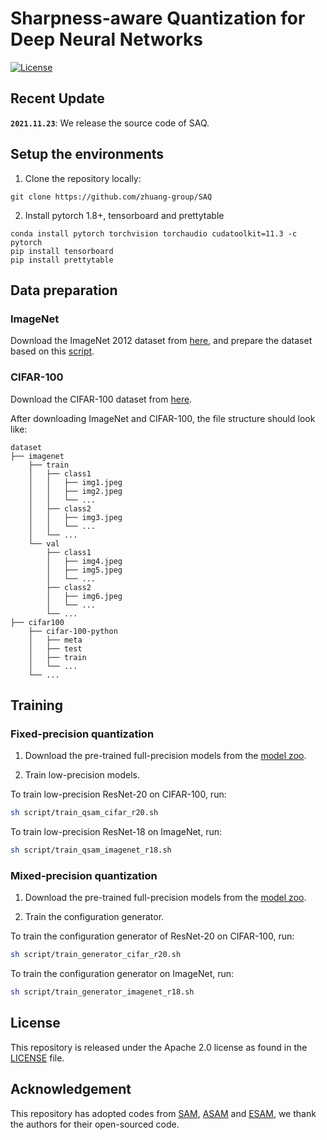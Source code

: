# Sharpness-aware Quantization for Deep Neural Networks

[![License](https://img.shields.io/badge/License-Apache_2.0-blue.svg)](https://opensource.org/licenses/Apache-2.0)

## Recent Update

**`2021.11.23`**: We release the source code of SAQ.

## Setup the environments

1. Clone the repository locally:

```
git clone https://github.com/zhuang-group/SAQ
```

2. Install pytorch 1.8+, tensorboard and prettytable

```
conda install pytorch torchvision torchaudio cudatoolkit=11.3 -c pytorch
pip install tensorboard
pip install prettytable
```

## Data preparation

### ImageNet

Download the ImageNet 2012 dataset from [here](http://image-net.org/), and prepare the dataset based on this [script](https://gist.github.com/BIGBALLON/8a71d225eff18d88e469e6ea9b39cef4). 

### CIFAR-100

Download the CIFAR-100 dataset from [here](https://www.cs.toronto.edu/~kriz/cifar-100-python.tar.gz).

After downloading ImageNet and CIFAR-100, the file structure should look like:

```
dataset
├── imagenet
    ├── train
    │   ├── class1
    │   │   ├── img1.jpeg
    │   │   ├── img2.jpeg
    │   │   └── ...
    │   ├── class2
    │   │   ├── img3.jpeg
    │   │   └── ...
    │   └── ...
    └── val
        ├── class1
        │   ├── img4.jpeg
        │   ├── img5.jpeg
        │   └── ...
        ├── class2
        │   ├── img6.jpeg
        │   └── ...
        └── ...
├── cifar100
    ├── cifar-100-python
    │   ├── meta
    │   ├── test
    │   ├── train
    │   └── ...
    └── ...
```


## Training

### Fixed-precision quantization

1. Download the pre-trained full-precision models from the [model zoo](https://github.com/zhuang-group/SAQ/wiki/Model-Zoo).
   
2. Train low-precision models.

To train low-precision ResNet-20 on CIFAR-100, run:

```bash
sh script/train_qsam_cifar_r20.sh
```

To train low-precision ResNet-18 on ImageNet, run:

```bash
sh script/train_qsam_imagenet_r18.sh
```

### Mixed-precision quantization

1. Download the pre-trained full-precision models from the [model zoo](https://github.com/zhuang-group/SAQ/wiki/Model-Zoo).

2. Train the configuration generator.

To train the configuration generator of ResNet-20 on CIFAR-100, run:

```bash
sh script/train_generator_cifar_r20.sh
```

To train the configuration generator on ImageNet, run:

```bash
sh script/train_generator_imagenet_r18.sh
```

## License

This repository is released under the Apache 2.0 license as found in the [LICENSE](LICENSE) file.

## Acknowledgement

This repository has adopted codes from [SAM](https://github.com/davda54/sam), [ASAM](https://github.com/SamsungLabs/ASAM) and [ESAM](https://github.com/dydjw9/efficient_sam), we thank the authors for their open-sourced code.